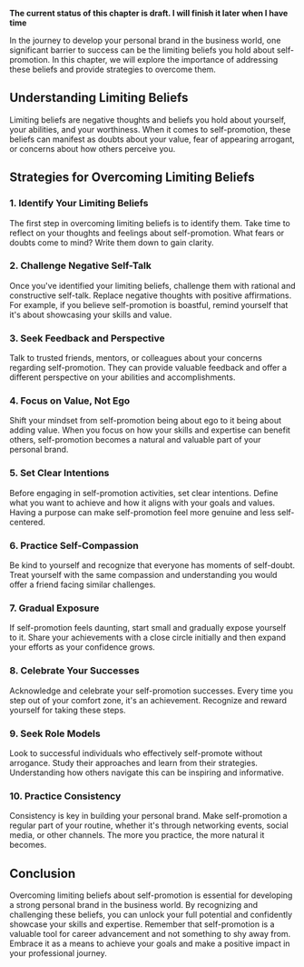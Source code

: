 **The current status of this chapter is draft. I will finish it later when I have time**

In the journey to develop your personal brand in the business world, one significant barrier to success can be the limiting beliefs you hold about self-promotion. In this chapter, we will explore the importance of addressing these beliefs and provide strategies to overcome them.

Understanding Limiting Beliefs
------------------------------

Limiting beliefs are negative thoughts and beliefs you hold about yourself, your abilities, and your worthiness. When it comes to self-promotion, these beliefs can manifest as doubts about your value, fear of appearing arrogant, or concerns about how others perceive you.

Strategies for Overcoming Limiting Beliefs
------------------------------------------

### 1. **Identify Your Limiting Beliefs**

The first step in overcoming limiting beliefs is to identify them. Take time to reflect on your thoughts and feelings about self-promotion. What fears or doubts come to mind? Write them down to gain clarity.

### 2. **Challenge Negative Self-Talk**

Once you've identified your limiting beliefs, challenge them with rational and constructive self-talk. Replace negative thoughts with positive affirmations. For example, if you believe self-promotion is boastful, remind yourself that it's about showcasing your skills and value.

### 3. **Seek Feedback and Perspective**

Talk to trusted friends, mentors, or colleagues about your concerns regarding self-promotion. They can provide valuable feedback and offer a different perspective on your abilities and accomplishments.

### 4. **Focus on Value, Not Ego**

Shift your mindset from self-promotion being about ego to it being about adding value. When you focus on how your skills and expertise can benefit others, self-promotion becomes a natural and valuable part of your personal brand.

### 5. **Set Clear Intentions**

Before engaging in self-promotion activities, set clear intentions. Define what you want to achieve and how it aligns with your goals and values. Having a purpose can make self-promotion feel more genuine and less self-centered.

### 6. **Practice Self-Compassion**

Be kind to yourself and recognize that everyone has moments of self-doubt. Treat yourself with the same compassion and understanding you would offer a friend facing similar challenges.

### 7. **Gradual Exposure**

If self-promotion feels daunting, start small and gradually expose yourself to it. Share your achievements with a close circle initially and then expand your efforts as your confidence grows.

### 8. **Celebrate Your Successes**

Acknowledge and celebrate your self-promotion successes. Every time you step out of your comfort zone, it's an achievement. Recognize and reward yourself for taking these steps.

### 9. **Seek Role Models**

Look to successful individuals who effectively self-promote without arrogance. Study their approaches and learn from their strategies. Understanding how others navigate this can be inspiring and informative.

### 10. **Practice Consistency**

Consistency is key in building your personal brand. Make self-promotion a regular part of your routine, whether it's through networking events, social media, or other channels. The more you practice, the more natural it becomes.

Conclusion
----------

Overcoming limiting beliefs about self-promotion is essential for developing a strong personal brand in the business world. By recognizing and challenging these beliefs, you can unlock your full potential and confidently showcase your skills and expertise. Remember that self-promotion is a valuable tool for career advancement and not something to shy away from. Embrace it as a means to achieve your goals and make a positive impact in your professional journey.
